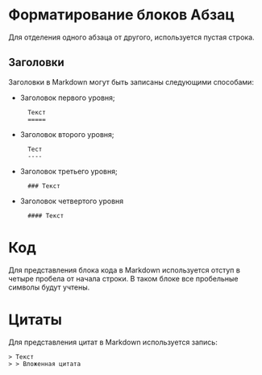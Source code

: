 Форматирование блоков
Абзац
=====

Для отделения одного абзаца от другого, используется пустая строка.

Заголовки
---------

Заголовки в Markdown могут быть записаны следующими способами:

* Заголовок первого уровня;

        Текст
        =====
    
* Заголовок второго уровня;

        Тест
        ----

* Заголовок третьего уровня;

        ### Текст

* Заголовок четвертого уровня

        #### Текст

Код
===

Для представления блока кода в Markdown используется отступ в четыре пробела от начала строки. В таком блоке все пробельные символы будут учтены.

Цитаты
======

Для представления цитат в Markdown используется запись:

    > Текст
    > > Вложенная цитата
